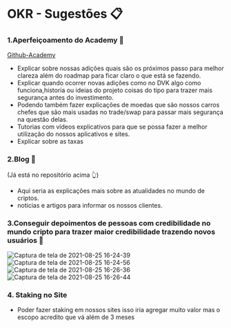 # OKR - Sugestões :clipboard:

### 1.Aperfeiçoamento do Academy :pushpin:
[Github-Academy](https://github.com/klever-io/klever-academy)

* Explicar sobre nossas adições quais são os próximos passo para melhor clareza além do roadmap para ficar claro o que está se fazendo.
* Explicar quando ocorrer novas adições  como no DVK algo como funciona,historia ou ideias do projeto coisas do tipo para trazer mais segurança antes do investimento. 
* Podendo também fazer explicações de moedas que são nossos carros chefes que são mais usadas no trade/swap para passar mais segurança na questão delas.
* Tutorias com vídeos explicativos para que se possa fazer a melhor utilização do nossos aplicativos e sites.
* Explicar sobre as taxas 

### 2.Blog :pushpin:
(Já está no repositório acima :point_up_2:)

* Aqui seria as explicações mais sobre as atualidades no mundo de criptos.
* noticias e artigos para informar os nossos clientes.

### 3.Conseguir depoimentos de pessoas com credibilidade no mundo cripto para trazer maior credibilidade trazendo novos usuários :pushpin:

![Captura de tela de 2021-08-25 16-24-39](https://user-images.githubusercontent.com/69541607/130852734-1b254f3b-3f25-41f3-adc5-02c5c242a29e.png)
![Captura de tela de 2021-08-25 16-24-56](https://user-images.githubusercontent.com/69541607/130852742-8c41962e-f020-4ca3-a517-fd1d96893b04.png)
![Captura de tela de 2021-08-25 16-26-36](https://user-images.githubusercontent.com/69541607/130852758-eeecd7c1-5899-4692-8a8e-2a8d9a8ebc80.png)
![Captura de tela de 2021-08-25 16-26-44](https://user-images.githubusercontent.com/69541607/130852769-30fb1ff9-41a7-4d30-a11c-18aeb5ec506a.png)

### 4. Staking no Site 

* Poder fazer staking em nossos sites isso iria agregar muito valor mas o escopo acredito que vá além de 3 meses 
